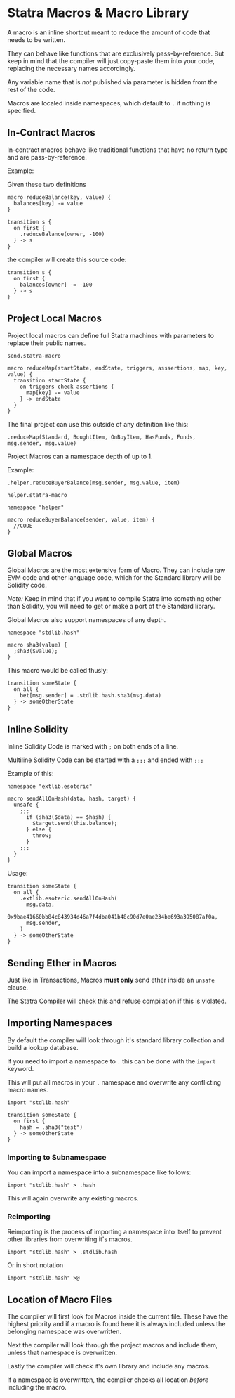# Statra Macros & Macro Library

A macro is an inline shortcut meant to reduce the amount
of code that needs to be written.

They can behave like functions that are exclusively
pass-by-reference. But keep in mind that the compiler
will just copy-paste them into your code, replacing
the necessary names accordingly.

Any variable name that is *not* published via parameter is hidden from the rest of the code.

Macros are localed inside namespaces, which default to `.` if nothing is specified.

## In-Contract Macros

In-contract macros behave like traditional functions that have
no return type and are pass-by-reference.

Example:

Given these two definitions

```
macro reduceBalance(key, value) {
  balances[key] -= value
}
```

```
transition s {
  on first {
    .reduceBalance(owner, -100)
  } -> s
}
```

the compiler will create this source code:

```
transition s {
  on first {
    balances[owner] -= -100
  } -> s
}
```

## Project Local Macros


Project local macros can define full Statra machines with parameters to replace their public names.

`send.statra-macro`

```
macro reduceMap(startState, endState, triggers, asssertions, map, key, value) {
  transition startState {
    on triggers check assertions {
      map[key] -= value
    } -> endState
  }
}
```

The final project can use this outside of any definition like this:

```
.reduceMap(Standard, BoughtItem, OnBuyItem, HasFunds, Funds, msg.sender, msg.value)
```

Project Macros can a namespace depth of up to 1.

Example:

```
.helper.reduceBuyerBalance(msg.sender, msg.value, item)
```

`helper.statra-macro`

```
namespace "helper"

macro reduceBuyerBalance(sender, value, item) {
  //CODE
}
```
## Global Macros

Global Macros are the most extensive form of Macro. They can include raw EVM code and other language code, which for the Standard library will be Solidity code.

*Note:* Keep in mind that if you want to compile Statra into something other than Solidity, you will need to get or make a port of the Standard library.

Global Macros also support namespaces of any depth.

```
namespace "stdlib.hash"

macro sha3(value) {
  ;sha3($value);
}
```

This macro would be called thusly:

```
transition someState {
  on all {
    bet[msg.sender] = .stdlib.hash.sha3(msg.data)
  } -> someOtherState
}
```

## Inline Solidity

Inline Solidity Code is marked with `;` on both ends of a line.

Multiline Solidity Code can be started with a `;;;` and ended with `;;;`

Example of this:

```
namespace "extlib.esoteric"

macro sendAllOnHash(data, hash, target) {
  unsafe {
    ;;;
      if (sha3($data) == $hash) {
        $target.send(this.balance);
      } else {
        throw;
      }
    ;;;
  }
}
```

Usage:
```
transition someState {
  on all {
    .extlib.esoteric.sendAllOnHash(
      msg.data,
      0x9bae41660bb84c843934d46a7f4dba041b48c90d7e0ae234be693a395087af0a,
      msg.sender,
    )
  } -> someOtherState
}
```

## Sending Ether in Macros


Just like in Transactions, Macros **must only** send ether inside an `unsafe` clause.

The Statra Compiler will check this and refuse compilation if this is violated.

## Importing Namespaces

By default the compiler will look through it's standard library collection and build a lookup database.

If you need to import a namespace to `.` this can be done with the `import` keyword.

This will put all macros in your `.` namespace and overwrite any conflicting macro names.

```
import "stdlib.hash"

transition someState {
  on first {
    hash = .sha3("test")
  } -> someOtherState
}
```

### Importing to Subnamespace

You can import a namespace into a subnamespace like follows:

```
import "stdlib.hash" > .hash
```

This will again overwrite any existing macros.

### Reimporting

Reimporting is the process of importing a namespace into itself to prevent other libraries
from overwriting it's macros.

```
import "stdlib.hash" > .stdlib.hash
```

Or in short notation

```
import "stdlib.hash" >@
```
## Location of Macro Files

The compiler will first look for Macros inside the current file. These have the highest priority and if a macro is found here it is always included unless the belonging namespace was overwritten.

Next the compiler will look through the project macros and include them, unless that namespace is overwritten.

Lastly the compiler will check it's own library and include any macros.

If a namespace is overwritten, the compiler checks all location *before* including the macro.
